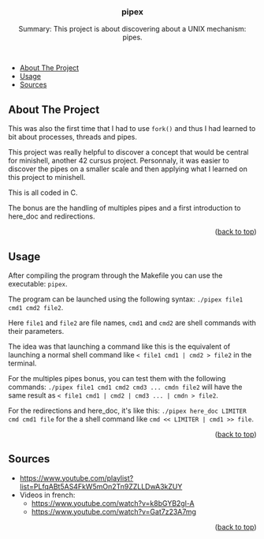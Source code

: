 <a name="readme-top"></a>

<!-- PROJECT SUMMARY -->
<div align="center">

  <h3 align="center">pipex</h3>

  <p align="center">
    Summary:
    This project is about discovering about a UNIX mechanism: pipes.
  </p>
  <br>
</div>

<!-- TABLE OF CONTENTS -->

- [About The Project](#about-the-project)
- [Usage](#usage)
- [Sources](#sources)

<!-- ABOUT THE PROJECT -->
## About The Project

This was also the first time that I had to use `fork()` and thus I had learned to bit about processes, threads and pipes.

This project was really helpful to discover a concept that would be central for minishell, another 42 cursus project.
Personnaly, it was easier to discover the pipes on a smaller scale and then applying what I learned on this project to minishell.

This is all coded in C.

The bonus are the handling of multiples pipes and a first introduction to here_doc and redirections.

<p align="right">(<a href="#readme-top">back to top</a>)</p>

<!-- USAGE -->
## Usage

After compiling the program through the Makefile you can use the executable: `pipex`.

The program can be launched using the following syntax: `./pipex file1 cmd1 cmd2 file2`.

Here `file1` and `file2` are file names, `cmd1` and `cmd2` are shell commands with their parameters.

The idea was that launching a command like this is the equivalent of launching a normal shell command like `< file1 cmd1 | cmd2 > file2` in the terminal.

For the multiples pipes bonus, you can test them with the following commands: `./pipex file1 cmd1 cmd2 cmd3 ... cmdn file2` will have the same result as `< file1 cmd1 | cmd2 | cmd3 ... | cmdn > file2`.

For the redirections and here_doc, it's like this: `./pipex here_doc LIMITER cmd cmd1 file` for the a shell command like `cmd << LIMITER | cmd1 >> file`.

<p align="right">(<a href="#readme-top">back to top</a>)</p>

<!-- SOURCES -->
## Sources

* https://www.youtube.com/playlist?list=PLfqABt5AS4FkW5mOn2Tn9ZZLLDwA3kZUY
* Videos in french:
  * https://www.youtube.com/watch?v=k8bGYB2gl-A
  * https://www.youtube.com/watch?v=Gat7z23A7mg

<p align="right">(<a href="#readme-top">back to top</a>)</p>